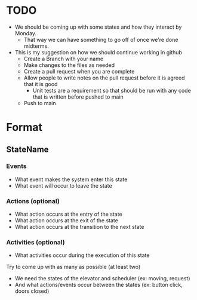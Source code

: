 # TODO
- We should be coming up with some states and how they interact by Monday.
  - That way we can have something to go off of once we're done midterms.
- This is my suggestion on how we should continue working in github
  - Create a Branch with your name
  - Make changes to the files as needed
  - Create a pull request when you are complete
  - Allow people to write notes on the pull request before it is agreed that it is good
    - Unit tests are a requirement so that should be run with any code that is written before pushed to main
  - Push to main 

# Format
## StateName 
### Events
  - What event makes the system enter this state
  - What event will occur to leave the state
### Actions (optional)
  - What action occurs at the entry of the state
  - What action occurs at the exit of the state
  - What action occurs at the transition to the next state
### Activities (optional)
  - What activities occur during the execution of this state

Try to come up with as many as possible (at least two)
- We need the states of the elevator and scheduler (ex: moving, request)
- And what actions/events occur between the states (ex: button click, doors closed)
